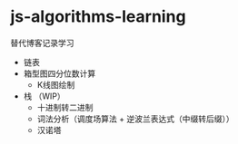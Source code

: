 # js-algorithms-learning
替代博客记录学习
+ 链表
+ 箱型图四分位数计算
  - K线图绘制
+ 栈 （WIP）
  - 十进制转二进制
  - 词法分析（调度场算法 + 逆波兰表达式（中缀转后缀））
  - 汉诺塔
